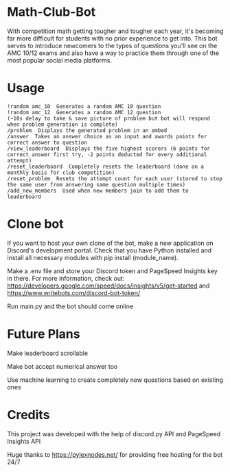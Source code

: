 # Math-Club-Bot
With competition math getting tougher and tougher each year, it's becoming far more difficult for students with no prior experience to get into. This bot serves to introduce newcomers to the types of questions you'll see on the AMC 10/12 exams and also have a way to practice them through one of the most popular social media platforms. 

# Usage
```
!random amc_10  Generates a random AMC 10 question 
!random amc_12  Generates a random AMC 12 question
(~10s delay to take & save picture of problem but bot will respond when problem generation is complete)
/problem  Displays the generated problem in an embed
/answer  Takes an answer choice as an input and awards points for correct answer to question
/view_leaderboard  Displays the five highest scorers (6 points for correct answer first try, -2 points deducted for every additional attempt)
/reset_leaderboard  Completely resets the leaderboard (done on a monthly basis for club competition)
/reset_problem  Resets the attempt count for each user (stored to stop the same user from answering same question multiple times)
/add_new_members  Used when new members join to add them to leaderboard
```

# Clone bot
If you want to host your own clone of the bot, make a new application on Discord's development portal. Check that you have Python installed and install all necessary modules with pip install (module_name). 

Make a .env file and store your Discord token and PageSpeed Insights key in there. For more information, check out: https://developers.google.com/speed/docs/insights/v5/get-started and https://www.writebots.com/discord-bot-token/

Run main.py and the bot should come online

# Future Plans
Make leaderboard scrollable 

Make bot accept numerical answer too

Use machine learning to create completely new questions based on existing ones

# Credits
This project was developed with the help of discord.py API and PageSpeed Insights API

Huge thanks to https://pylexnodes.net/ for providing free hosting for the bot 24/7
 

